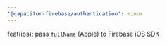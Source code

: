 ```yaml
---
'@capacitor-firebase/authentication': minor
---
```


feat(ios): pass `fullName` (Apple) to Firebase iOS SDK
